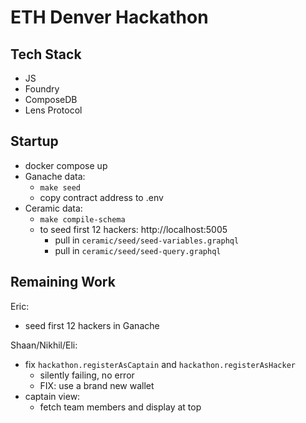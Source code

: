 # ETH Denver Hackathon
## Tech Stack
- JS
- Foundry
- ComposeDB
- Lens Protocol

## Startup
- docker compose up
- Ganache data:
  - `make seed`
  - copy contract address to .env
- Ceramic data:
  - `make compile-schema`
  - to seed first 12 hackers: http://localhost:5005
    - pull in `ceramic/seed/seed-variables.graphql`
    - pull in `ceramic/seed/seed-query.graphql`

## Remaining Work
Eric:
- seed first 12 hackers in Ganache

Shaan/Nikhil/Eli:
- fix `hackathon.registerAsCaptain` and `hackathon.registerAsHacker`
  - silently failing, no error
  - FIX: use a brand new wallet
- captain view:
  - fetch team members and display at top
